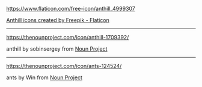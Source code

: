 https://www.flaticon.com/free-icon/anthill_4999307


<a href="https://www.flaticon.com/free-icons/anthill" title="anthill icons">Anthill icons created by Freepik - Flaticon</a>



---------



https://thenounproject.com/icon/anthill-1709392/

anthill by sobinsergey from <a href="https://thenounproject.com/browse/icons/term/anthill/" target="_blank" title="anthill Icons">Noun Project</a>



---------------


https://thenounproject.com/icon/ants-124524/


ants by Win from <a href="https://thenounproject.com/browse/icons/term/ants/" target="_blank" title="ants Icons">Noun Project</a>